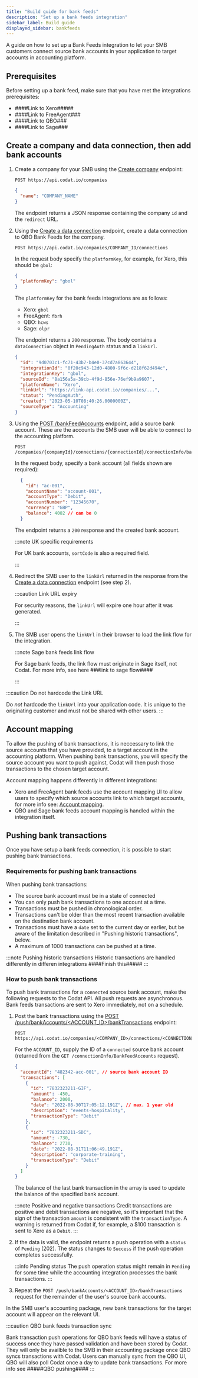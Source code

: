 ```yaml
---
title: "Build guide for bank feeds"
description: "Set up a bank feeds integration"
sidebar_label: Build guide
displayed_sidebar: bankfeeds
---
```


A guide on how to set up a Bank Feeds integration to let your SMB customers connect source bank accounts in your application to target accounts in accounting platform.

## Prerequisites

Before setting up a bank feed, make sure that you have met the integrations prerequisites:

- ####Link to Xero#####
- ####Link to FreeAgent###
- ####Link to QBO###
- ####Link to Sage###

## Create a company and data connection, then add bank accounts

1. Create a company for your SMB using the [Create company](/codat-api#/operations/create-company) endpoint:

   ```http
   POST https://api.codat.io/companies
   ```

   ```json title="Request body"
   {
     "name": "COMPANY_NAME"
   }
   ```

   The endpoint returns a JSON response containing the company `id` and the `redirect` URL.

2. Using the [Create a data connection](/codat-api#/operations/create-data-connection) endpoint, create a data connection to QBO Bank Feeds for the company.

   ```http
   POST https://api.codat.io/companies/COMPANY_ID/connections
   ```

   In the request body specify the `platformKey`, for example, for Xero, this should be `gbol`:

   ```json
   {
     "platformKey": "gbol"
   }
   ```

   The `platformKey` for the bank feeds integrations are as follows:
    - Xero: `gbol`
    - FreeAgent: `fbrh`
    - QBO: `hcws`
    - Sage: `olpr`

   The endpoint returns a `200` response. The body contains a `dataConnection` object in `PendingAuth` status and a `linkUrl`. 

   ```json
   {
     "id": "9d0703c1-fc71-43b7-b4e0-37cd7a863644",
     "integrationId": "0f20c943-12d0-4800-9f6c-d218f62d494c",
     "integrationKey": "gbol",
     "sourceId": "8a156a5a-39cb-4f9d-856e-76ef9b9a9607",
     "platformName": "Xero",
     "linkUrl": "https://link-api.codat.io/companies/...",
     "status": "PendingAuth",
     "created": "2023-05-10T08:40:26.0000000Z",
     "sourceType": "Accounting"
   } 
   ```

3. Using the [POST /bankFeedAccounts](/bank-feeds-api#/operations/create-bank-feed) endpoint, add a source bank account. These are the accounts the SMB user will be able to connect to the accounting platform.

   ```http
   POST /companies/{companyId}/connections/{connectionId}/connectionInfo/bankFeedAccounts
   ```

   In the request body, specify a bank account (all fields shown are required):

   ```json title="Example request body: add a debit account"
     {
       "id": "ac-001",
       "accountName": "account-001",
       "accountType": "Debit",
       "accountNumber": "12345670",
       "currency": "GBP",
       "balance": 4002 // can be 0
     }
   ```

   The endpoint returns a `200` response and the created bank account.

   :::note UK specific requirements

   For UK bank accounts, `sortCode` is also a required field. 

   :::

4. Redirect the SMB user to the `linkUrl` returned in the response from the [Create a data connection](/codat-api#/operations/create-data-connection) endpoint (see step 2).

   :::caution Link URL expiry

   For security reasons, the `linkUrl` will expire one hour after it was generated. 

   :::

5. The SMB user opens the `linkUrl` in their browser to load the link flow for the integration.

   :::note Sage bank feeds link flow

   For Sage bank feeds, the link flow must originate in Sage itself, not Codat. For more info, see here ###link to sage flow####

   :::

:::caution Do not hardcode the Link URL

Do _not_ hardcode the `linkUrl` into your application code. It is unique to the originating customer and must not be shared with other users.
:::



## Account mapping

To allow the pushing of bank transactions, it is neccessary to link the source accounts that you have provided, to a target account in the accounting platform. When pushing bank transactions, you will specify the source account you want to push against, Codat will then push those transactions to the chosen target account.

Account mapping happens differently in different integrations:

- Xero and FreeAgent bank feeds use the account mapping UI to allow users to specify which source accounts link to which target accounts, for more info see: [Account mapping](/bank-feeds-api/account-mapping).
- QBO and Sage bank feeds account mapping is handled within the integration itself.

## Pushing bank transactions

Once you have setup a bank feeds connection, it is possible to start pushing bank transactions.

### Requirements for pushing bank transactions

When pushing bank transactions:

- The source bank account must be in a state of connected
- You can only push bank transactions to one account at a time.
- Transactions must be pushed in chronological order.
- Transactions can't be older than the most recent transaction available on the destination bank account.
- Transactions must have a `date` set to the current day or earlier, but be aware of the limitation described in "Pushing historic transactions", below.
- A maximum of 1000 transactions can be pushed at a time.

:::note Pushing historic transactions
Historic transactions are handled differently in differen integrations ####Finish this#####
:::

### How to push bank transactions

To push bank transactions for a `connected` source bank account, make the following requests to the Codat API. All push requests are asynchronous. Bank feeds transactions are sent to Xero immediately, not on a schedule.

1. Post the bank transactions using the [POST /push/bankAccounts/<ACCOUNT_ID>/bankTransactions](/accounting-api#/operations/create-bank-transactions) endpoint:

   ```http title="Create bank transactions"
   POST https://api.codat.io/companies/<COMPANY_ID>/connections/<CONNECTION_ID>/push/bankAccounts/<ACCOUNT_ID>/bankTransactions
   ```

   For the `ACCOUNT_ID`, supply the ID of a `connected` source bank account (returned from the `GET /connectionInfo/BankFeedAccounts` request).  

   ```json title="Example request body (all fields are required)"
   {
     "accountId": "482342-acc-001", // source bank account ID
     "transactions": [
       {
         "id": "7832323211-GIF",
         "amount": -450,
         "balance": 2000,
         "date": "2022-08-30T17:05:12.191Z", // max. 1 year old
         "description": "events-hospitality",
         "transactionType": "Debit"
       },
       {
         "id": "7832323211-SDC",
         "amount": -730,
         "balance": 2730,
         "date": "2022-08-31T11:06:49.191Z",
         "description": "corporate-training",
         "transactionType": "Debit"
       }
     ]
   }
   ```

   The balance of the last bank transaction in the array is used to update the balance of the specified bank account.
   
   :::note Positive and negative transactions
   Credit transactions are positive and debit transactions are negative, so it's important that the sign of the transaction `amount` is consistent with the `transactionType`. A warning is returned from Codat if, for example, a $100 transaction is sent to Xero as a `Debit`.
   :::
   
2. If the data is valid, the endpoint returns a push operation with a `status` of `Pending` (202). The status changes to `Success` if the push operation completes successfully.

   :::info Pending status
   The push operation status might remain in `Pending` for some time while the accounting integration processes the bank transactions.
   :::

3. Repeat the `POST /push/bankAccounts/<ACCOUNT_ID>/bankTransactions` request for the remainder of the user's source bank accounts.

In the SMB user's accounting package, new bank transactions for the target account will appear on the relevant UI.

:::caution QBO bank feeds transaction sync

Bank transaction push operations for QBO bank feeds will have a status of success once they have passed validation and have been stored by Codat. They will only be availble to the SMB in their accounting package once QBO syncs transactions with Codat. Users can manually sync from the QBO UI, QBO will also poll Codat once a day to update bank transactions. For more info see #####QBO pushing####
:::
